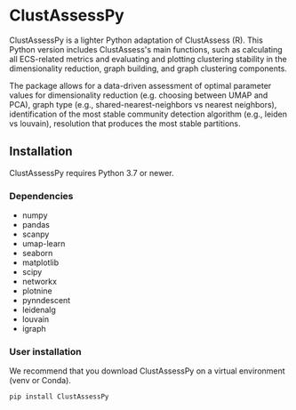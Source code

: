 # ClustAssessPy

ClustAssessPy is a lighter Python adaptation of ClustAssess (R). This Python version includes ClustAssess's main functions, such as calculating all ECS-related metrics and evaluating and plotting clustering stability in the dimensionality reduction, graph building, and graph clustering components.

The package allows for a data-driven assessment of optimal parameter values for dimensionality reduction (e.g. choosing between UMAP and PCA), graph type (e.g., shared-nearest-neighbors vs nearest neighbors), identification of the most stable community detection algorithm (e.g., leiden vs louvain), resolution that produces the most stable partitions.

## Installation

ClustAssessPy requires Python 3.7 or newer.

### Dependencies

- numpy
- pandas
- scanpy
- umap-learn
- seaborn
- matplotlib
- scipy
- networkx
- plotnine
- pynndescent
- leidenalg
- louvain
- igraph

### User installation

We recommend that you download ClustAssessPy on a virtual environment (venv or Conda).

```sh
pip install ClustAssessPy
```
